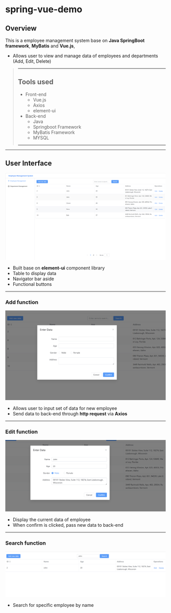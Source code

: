 # spring-vue-demo
## Overview
This is a employee management system base on **Java SpringBoot framework**, **MyBatis** and **Vue.js**,
- Allows user to view and manage data of employees and departments (Add, Edit, Delete)

>---
> ## Tools used
> - Front-end
>    - Vue.js
>    - Axios
>    - element-ui
> - Back-end
>   - Java
>   - Springboot Framework
>   - MyBatis Framework
>   - MYSQL
> ---
---
## User Interface

![image of user interface](images/main.png)
- Built base on **element-ui** component library
- Table to display data
- Navigator bar aside
- Functional buttons
---
### Add function
![add image](images/add.png)

- Allows user to input set of data for new employee
- Send data to back-end through **http request** via **Axios**
---
### Edit function

![edit image](images/edit.png)
- Display the current data of employee
- When confirm is clicked, pass new data to back-end
---
### Search function
![search image](images/search.png)
- Search for specific employee by name





